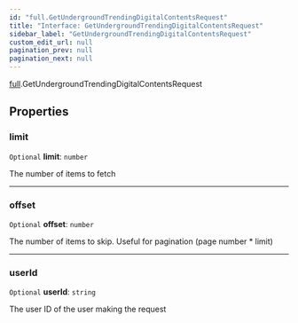 ```yaml
---
id: "full.GetUndergroundTrendingDigitalContentsRequest"
title: "Interface: GetUndergroundTrendingDigitalContentsRequest"
sidebar_label: "GetUndergroundTrendingDigitalContentsRequest"
custom_edit_url: null
pagination_prev: null
pagination_next: null
---
```


[full](../namespaces/full.md).GetUndergroundTrendingDigitalContentsRequest

## Properties

### limit

 `Optional` **limit**: `number`

The number of items to fetch

___

### offset

 `Optional` **offset**: `number`

The number of items to skip. Useful for pagination (page number * limit)

___

### userId

 `Optional` **userId**: `string`

The user ID of the user making the request
